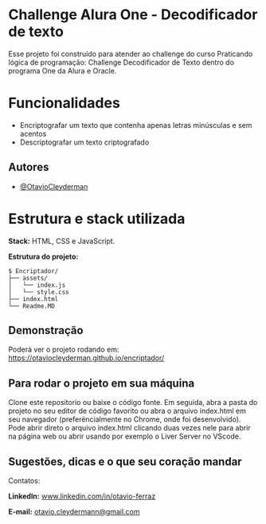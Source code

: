 # Challenge Alura One - Decodificador de texto

Esse projeto foi construído para atender ao challenge do curso Praticando lógica de programação: Challenge Decodificador de Texto dentro do programa One da Alura e Oracle.

# Funcionalidades 

- Encriptografar um texto que contenha apenas letras minúsculas e sem acentos
- Descriptografar um texto criptografado

## Autores

- [@OtavioCleyderman](https://github.com/OtavioCleyderman)

# Estrutura e stack utilizada

**Stack:** HTML, CSS e JavaScript.

**Estrutura do projeto:**

```shell
$ Encriptador/
├── assets/
│   └── index.js
│   └── style.css
├── index.html
└── Readme.MD
```

## Demonstração

Poderá ver o projeto rodando em: https://otaviocleyderman.github.io/encriptador/

## Para rodar o projeto em sua máquina

Clone este repositorio ou baixe o código fonte. Em seguida, abra a pasta do projeto no seu editor de código favorito ou abra o arquivo index.html em seu navegador (preferëncialmente no Chrome, onde foi desenvolvido). 
Pode abrir direto o arquivo index.html clicando duas vezes nele para abrir na página web ou abrir usando por exemplo o Liver Server no VScode.

## Sugestões, dicas e o que seu coração mandar

Contatos:

**LinkedIn:** www.linkedin.com/in/otavio-ferraz

**E-mail:** otavio.cleydermann@gmail.com
